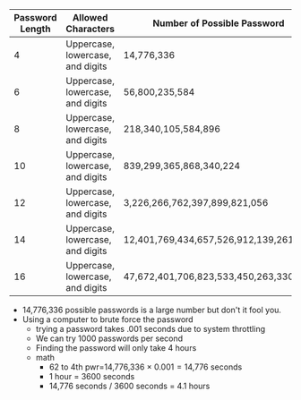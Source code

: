 | Password Length | Allowed Characters               | Number of Possible Password            |     |
| --------------- | -------------------------------- | -------------------------------------- | --- |
| 4               | Uppercase, lowercase, and digits | 14,776,336                             |     |
| 6               | Uppercase, lowercase, and digits | 56,800,235,584                         |     |
| 8               | Uppercase, lowercase, and digits | 218,340,105,584,896                    |     |
| 10              | Uppercase, lowercase, and digits | 839,299,365,868,340,224                |     |
| 12              | Uppercase, lowercase, and digits | 3,226,266,762,397,899,821,056          |     |
| 14              | Uppercase, lowercase, and digits | 12,401,769,434,657,526,912,139,261     |     |
| 16              | Uppercase, lowercase, and digits | 47,672,401,706,823,533,450,263,330,816 |     |

- 14,776,336 possible passwords is a large number but don't it fool you. 
- Using a computer to brute force the password 
	- trying a password takes .001 seconds due to system throttling
	- We can try 1000 passwords per second
	- Finding the password will only take 4 hours
	- math 
		- 62 to 4th pwr=14,776,336 × 0.001 = 14,776 seconds
		- 1 hour = 3600 seconds
		- 14,776 seconds / 3600 seconds = 4.1 hours
